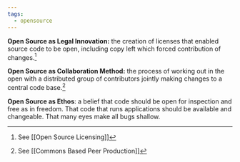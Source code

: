 ```yaml
---
tags:
  - opensource
---
```


**Open Source as Legal Innovation:** the creation of licenses that enabled source code to be open, including copy left which forced contribution of changes.[^licensing]

**Open Source as Collaboration Method:** the process of working out in the open with a distributed group of contributors jointly making changes to a central code base.[^peer]

**Open Source as Ethos**: a belief that code should be open for inspection and free as in freedom. That code that runs applications should be available and changeable. That many eyes make all bugs shallow.

[^licensing]: See [[Open Source Licensing]]

[^peer]: See [[Commons Based Peer Production]]